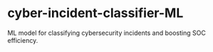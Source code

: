# cyber-incident-classifier-ML
ML model for classifying cybersecurity incidents and boosting SOC efficiency.
